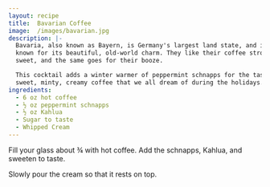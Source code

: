 ```yaml
---
layout: recipe
title:  Bavarian Coffee
image:  /images/bavarian.jpg
description: |-
  Bavaria, also known as Bayern, is Germany's largest land state, and is well
  known for its beautiful, old-world charm. They like their coffee strong and
  sweet, and the same goes for their booze.

  This cocktail adds a winter warmer of peppermint schnapps for the taste of
  sweet, minty, creamy coffee that we all dream of during the holidays.
ingredients:
  - 6 oz hot coffee
  - ½ oz peppermint schnapps
  - ½ oz Kahlua
  - Sugar to taste
  - Whipped Cream
---
```

Fill your glass about ¾ with hot coffee. Add the schnapps, Kahlua, and sweeten
to taste.

Slowly pour the cream so that it rests on top.

